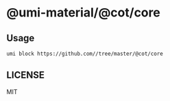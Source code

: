 # @umi-material/@cot/core



## Usage

```sh
umi block https://github.com//tree/master/@cot/core
```

## LICENSE

MIT
